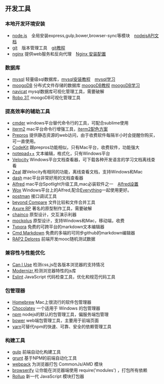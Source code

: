 ## 开发工具
### 本地开发环境安装
- [node.js](https://nodejs.org/en/)&emsp;全局安装express,gulp,bower,browser-sync等模块&emsp;[nodejsAPI文档](http://nodejs.cn/api/)
- [git](https://git-scm.com/)&emsp;版本管理工具&emsp;[git教程](https://git-scm.com/book/zh/v2)
- [nginx](http://nginx.org/en/download.html) 提供web服务和反向代理&emsp;[Nginx 安装配置](http://www.runoob.com/linux/nginx-install-setup.html)

### 数据库
- [mysql](https://www.mysql.com/cn/downloads/) 轻量级sql数据库，[mysql安装教程](http://www.cnblogs.com/lmh2072005/p/5656392.html)&emsp;[mysql学习](http://www.runoob.com/mysql/mysql-tutorial.html)
- [moogoDB](https://www.mongodb.com/download-center#atlas) 分布式文件存储的数据库 [moogoDB教程](http://www.cnblogs.com/zhongweiv/p/node_mongodb.html) [moogoDB学习](http://www.runoob.com/mongodb/mongodb-tutorial.html)
- [navicat](https://www.navicat.com/en/products) mysql数据库可视化管理工具，需要破解
- [Robo 3T](https://robomongo.org/) moogoDB可视化管理工具

### 提高效率的辅助工具
- [cmder](http://cmder.net/) windows平台替代命令行的工具，可配合sublime使用
- [iterm2](https://www.iterm2.com/) mac平台命令行增强工具，[iterm2配色方案](http://iterm2colorschemes.com/)
- [Prepros](https://prepros.io/downloads) 提供静态资源的web访问，由于收费软件每隔半小时会提醒你购买，可一直使用。
- [CodeKit](https://codekitapp.com/) 跟prepros功能相似，只有Mac平台，收费软件，功能强大
- [notepad++](https://notepad-plus-plus.org/zh/) 文本编辑，格式化，只有Windows平台
- [Velocity](http://velocity.silverlakesoftware.com/) Windows平台文档查看器，可下载各种开发语言的学习文档离线查看
- [Zeal](https://zealdocs.org/) 跟Velocity有相同的功能，离线查看文档，支持Windows和Mac
- [dash](https://kapeli.com/dash) mac平台非常好用的文档查看器
- [Alfred](https://www.alfredapp.com/) mac平台Spotlight升级工具,mac必装软件之一&emsp;[Alfred设置](https://sspai.com/post/32979)
- [Wox](http://www.getwox.com/) Windows平台上的Alfred,配合[Everything](https://www.voidtools.com/downloads/)一起使用更好。
- [postman](https://www.getpostman.com/apps) 接口调试工具
- [beyond Compare](https://www.scootersoftware.com/) 文件比较和文件合并工具
- [Axure RP](https://www.axure.com/features/new-in-8) 著名的原型制作工具，需要破解
- [chainco](http://chainco.mockplus.cn/) 原型设计，交互演示利器
- [mockplus](https://www.mockplus.cn/) 原型设计，支持Windows和Mac，移动端，收费
- [Typora](https://www.typora.io/) 免费的可跨平台的markdown文本编辑器
- [Cmd Markdown](https://www.zybuluo.com/mdeditor) 免费的多端的可同步github的markdown编辑器
- [RAP2 Delores](http://rap2.taobao.org/) 前端开发mooc随机测试数据

### 兼容性与性能优化
- [Can I Use](http://caniuse.com/) 检测css,js在各版本浏览器的支持情况
- [Modernizr ](https://modernizr.com/) 检测浏览器特性的js库
- [Eslint](http://eslint.cn/)   JavaScript 代码检查工具，优化和规范代码工具

### 包管理器
- [Homebrew](https://brew.sh/) Mac上很流行的软件包管理器
- [Chocolatey](https://chocolatey.org/) 一个适用于 Windows 的包管理器
- [npm](http://npmjs.org/) nodejs的默认的包管理工具，偏服务端包管理
- [bower](https://bower.io/) web端包管理工具，主要用于前端页面
- [yarn](https://yarnpkg.com/zh-Hans/)可替代npm的快速、可靠、安全的依赖管理工具

### 构建工具
- [gulp](https://gulpjs.com/) 前端自动化构建工具
- [grunt](https://gruntjs.com/) 基于NPM的前端自动化工具
- [webpack](https://doc.webpack-china.org/) 为浏览器打包 CommonJs/AMD 模块
- [browserify](http://browserify.org/) 让你能在浏览器端使用 require('modules') ，打包所有依赖
- [Rollup](https://rollupjs.cn/) 新一代 JavaScript 模块打包器
